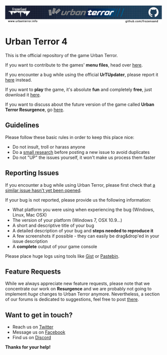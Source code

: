 <p align="center"><a href="http://www.urbanterror.info" title="Urban Terror official website" target="_blank"><img src="https://raw.githubusercontent.com/FrozenSand/UrbanTerror4/master/github_frozensand.jpg" alt="Urban Terror 4" title="Urban Terror 4" /></a></p>

Urban Terror 4
=====================

This is the official repository of the game Urban Terror.

If you want to contribute to the games' **menu files**, head over [here](https://github.com/FrozenSand/UrbanTerror4/tree/master/menu).

If you encounter a bug while using the official **UrTUpdater**, please report it [here](https://github.com/Barbatos/UrTUpdater) instead.

If you want to **play** the game, it's absolute **fun** and completely **free**, just download it [here](http://www.urbanterror.info/downloads/).

If you want to discuss about the future version of the game called **Urban Terror Resurgence**, go [here](http://www.urbanterror.info/forums/forum/73-ue4-urban-terror-discussion/).


Guidelines
---------------------

Please follow these basic rules in order to keep this place nice:

- Do not insult, troll or harass anyone
- Do a [small research](https://github.com/FrozenSand/UrbanTerror4/issues?q=is%3Aissue+) before posting a new issue to avoid duplicates
- Do not "UP" the issues yourself, it won't make us process them faster


Reporting Issues
---------------------

If you encounter a bug while using Urban Terror, please first check that [a similar issue hasn't yet been opened](https://github.com/FrozenSand/UrbanTerror4/issues).

If your bug is not reported, please provide us the following information:

- What platform you were using when experiencing the bug (Windows, Linux, Mac OSX)
- The version of your platform (Windows 7, OSX 10.9...)
- A short and descriptive title of your bug
- A detailed description of your bug and **steps needed to reproduce it**
- A few screenshots if possible - they can easily be drag&drop'ed in your issue description
- A **complete** output of your game console

Please place huge logs using tools like [Gist](https://gist.github.com) or [Pastebin](http://pastebin.com).

Feature Requests
---------------------

While we always appreciate new feature requests, please note that we concentrate our work on **Resurgence** and we are probably not going to implement *huge* changes to Urban Terror anymore.
Nevertheless, a section of our forums is dedicated to suggestions, feel free to post [there](http://www.urbanterror.info/forums/forum/57-4x-suggestions/).

Want to get in touch?
---------------------

- Reach us on [Twitter](https://twitter.com/UrbanTerrorInfo)
- Message us on [Facebook](https://www.facebook.com/urbanterror)
- Find us on [Discord](http://discord.me/urt)

**Thanks for your help!**

